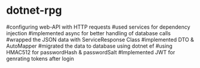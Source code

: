 # dotnet-rpg

#configuring web-API with HTTP requests
#used services for dependency injection
#implemented async for better handling of database calls
#wrapped the JSON data with ServiceResponse Class
#implemented DTO & AutoMapper
#migrated the data to database using dotnet ef
#using HMAC512 for passwordHash & passwordSalt
#Implemented JWT for genrating tokens after login
